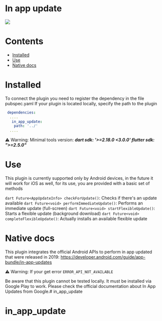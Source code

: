 # In app update

![](https://img.shields.io/badge/plugin-1.0.0-blue)

# Contents
- [Installed](#Installed)
- [Use](#Use)
- [Native docs](#Native-docs)

# Installed
To connect the plugin you need to register the dependency in the file pubspec.yaml
If your plugin is located locally, specify the path to the plugin

```yaml
 dependencies:
  ....
   in_app_update:
    path: '../'
  ....
```

⚠️ Warning:
Minimal tools version:
***dart sdk: '>=2.18.0 <3.0.0'
flutter sdk: ">=2.5.0"***

# Use
This plugin is currently supported only by Android devices, in the future 
it will work for iOS as well, for its use, you are provided with a basic set of methods

```dart Future<AppUpdateInfo> checkForUpdate()```: Checks if there's an update available
```dart Future<void> performImmediateUpdate()```: Performs an immediate update (full-screen)
```dart Future<void> startFlexibleUpdate()```: Starts a flexible update (background download)
```dart Future<void> completeFlexibleUpdate()```: Actually installs an available flexible update

# Native docs
This plugin integrates the official Android APIs to perform in app updated that were released in 2019: https://developer.android.com/guide/app-bundle/in-app-updates

⚠️ Warning:
If your get error `ERROR_API_NOT_AVAILABLE`

Be aware that this plugin cannot be tested locally. It must be installed via Google Play to work. 
Please check the official documentation about In App Updates from Google.# in_app_update
# in_app_update
